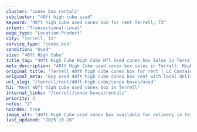 ```yaml
---
cluster: "conex box rentals"
subcluster: "40ft high cube used"
keyword: "40ft high cube used conex box for rent Terrell, TX"
intent: "Transactional-Local"
page_type: "Location-Product"
city: "Terrell, TX"
service_type: "conex box"
condition: "Used"
size: "40ft High Cube"
title_tag: "40ft High Cube High Cube Hfl Used conex box Sales in Terrell | LC Container"
meta_description: "40ft High Cube used conex box sales in Terrell. High cube containers with extra height. Fast delivery, competitive pricing. Serving conex boxes area. Quote ID: NSN. Call (214) 524-4168 for your free quote today."
original_title: "Terrell 40ft high cube conex box for rent | LC Container"
original_meta: "Buy used 40ft high cube conex box rent with local delivery in Terrell, TX. LC Container — local Since 2003. Request a fast quote today."
url_slug: "/terrell/rent/40ft-high-cube/conex-boxes/used"
h1: "Rent 40ft high cube used conex box in Terrell"
internal_links: "/terrell/conex-boxes/rentals"
priority: 3
notes: "2"
noindex: true
image_alt: "40ft High Cube used conex box available for delivery in Terrell"
last_updated: "2025-10-20"
---
```


<!-- TODO: Add unique city/inventory copy, images, and internal links here. -->
